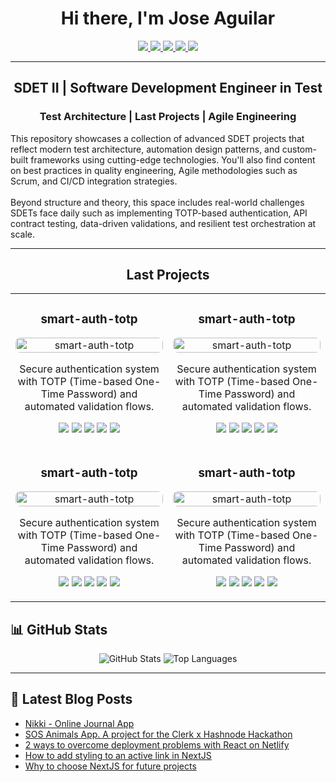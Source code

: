 <h1 align="center"> Hi there, I'm Jose Aguilar </h1>

<p align="center">
  <a href="https://www.linkedin.com/in/jose-aguilar-ba3458230/" target="_blank" rel="noopener noreferrer">
    <img src="https://img.shields.io/badge/LinkedIn-0A66C2?style=for-the-badge&logo=linkedin&logoColor=white" />
  </a>
 <a href="[https://stackoverflow.com/users/tuusuario](https://stackoverflow.com/questions)" target="_blank">
    <img src="https://img.shields.io/badge/StackOverflow-F58025?style=for-the-badge&logo=stackoverflow&logoColor=white" />
  </a>
  <a href="https://codepen.io/tuusuario" target="_blank">
    <img src="https://img.shields.io/badge/Codepen-000000?style=for-the-badge&logo=codepen&logoColor=white" />
  </a>
  <a href="mailto:tuemail@gmail.com" target="_blank">
    <img src="https://img.shields.io/badge/Gmail-EA4335?style=for-the-badge&logo=gmail&logoColor=white" />
  </a>
  <a href="https://facebook.com/tuusuario" target="_blank">
    <img src="https://img.shields.io/badge/Facebook-1877F2?style=for-the-badge&logo=facebook&logoColor=white" />
  </a>
</p>

---

<h2 align="center"> SDET II | Software Development Engineer in Test </h2>
<h3 align="center"> Test Architecture | Last Projects | Agile Engineering </h3>

<p align="start">
  This repository showcases a collection of advanced SDET projects that reflect modern test architecture, automation design patterns, and custom-built frameworks using cutting-edge technologies.
  You'll also find content on best practices in quality engineering, Agile methodologies such as Scrum, and CI/CD integration strategies.
  <br><br>
  Beyond structure and theory, this space includes real-world challenges SDETs face daily such as implementing TOTP-based authentication, API contract testing, data-driven validations, and resilient test orchestration at scale.
</p>

---

<h2 align='center'> Last Projects </h2> 

<table>
  <tr>
   <td align="center" width="50%">
  <h3> smart-auth-totp </h3>
  <img src="https://via.placeholder.com/600x300.png?text=TOTP+Auth" alt="smart-auth-totp" width="100%" style="border-radius: 8px;" />
  <p>Secure authentication system with TOTP (Time-based One-Time Password) and automated validation flows.</p>
  <p>
    <img src="https://img.shields.io/badge/TypeScript-3178C6?style=flat-square&logo=typescript&logoColor=white" />
    <img src="https://img.shields.io/badge/API-4CAF50?style=flat-square" />
    <img src="https://img.shields.io/badge/Auth-F44336?style=flat-square" />
    <img src="https://img.shields.io/badge/E2E-9C27B0?style=flat-square" />
    <img src="https://img.shields.io/badge/Playwright-45BA5A?style=flat-square&logo=playwright&logoColor=white" />
  </p>
</td>
   <td align="center" width="50%">
  <h3> smart-auth-totp </h3>
  <img src="https://via.placeholder.com/600x300.png?text=TOTP+Auth" alt="smart-auth-totp" width="100%" style="border-radius: 8px;" />
  <p>Secure authentication system with TOTP (Time-based One-Time Password) and automated validation flows.</p>
  <p>
    <img src="https://img.shields.io/badge/TypeScript-3178C6?style=flat-square&logo=typescript&logoColor=white" />
    <img src="https://img.shields.io/badge/API-4CAF50?style=flat-square" />
    <img src="https://img.shields.io/badge/Auth-F44336?style=flat-square" />
    <img src="https://img.shields.io/badge/E2E-9C27B0?style=flat-square" />
    <img src="https://img.shields.io/badge/Playwright-45BA5A?style=flat-square&logo=playwright&logoColor=white" />
  </p>
</td>
  </tr>
   <tr>
   <td align="center" width="50%">
  <h3> smart-auth-totp </h3>
  <img src="https://via.placeholder.com/600x300.png?text=TOTP+Auth" alt="smart-auth-totp" width="100%" style="border-radius: 8px;" />
  <p>Secure authentication system with TOTP (Time-based One-Time Password) and automated validation flows.</p>
  <p>
    <img src="https://img.shields.io/badge/TypeScript-3178C6?style=flat-square&logo=typescript&logoColor=white" />
    <img src="https://img.shields.io/badge/API-4CAF50?style=flat-square" />
    <img src="https://img.shields.io/badge/Auth-F44336?style=flat-square" />
    <img src="https://img.shields.io/badge/E2E-9C27B0?style=flat-square" />
    <img src="https://img.shields.io/badge/Playwright-45BA5A?style=flat-square&logo=playwright&logoColor=white" />
  </p>
</td>
   <td align="center" width="50%">
  <h3> smart-auth-totp </h3>
  <img src="https://via.placeholder.com/600x300.png?text=TOTP+Auth" alt="smart-auth-totp" width="100%" style="border-radius: 8px;" />
  <p>Secure authentication system with TOTP (Time-based One-Time Password) and automated validation flows.</p>
  <p>
    <img src="https://img.shields.io/badge/TypeScript-3178C6?style=flat-square&logo=typescript&logoColor=white" />
    <img src="https://img.shields.io/badge/API-4CAF50?style=flat-square" />
    <img src="https://img.shields.io/badge/Auth-F44336?style=flat-square" />
    <img src="https://img.shields.io/badge/E2E-9C27B0?style=flat-square" />
    <img src="https://img.shields.io/badge/Playwright-45BA5A?style=flat-square&logo=playwright&logoColor=white" />
  </p>
</td>
  </tr>
</table>


## 📊 GitHub Stats

<p align="center">
  <img src="https://github-readme-stats.vercel.app/api?username=jaguro&show_icons=true&theme=radical" alt="GitHub Stats" />
  <img src="https://github-readme-stats.vercel.app/api/top-langs/?username=jaguro&layout=compact&theme=radical" alt="Top Languages" />
</p>

---

## 📝 Latest Blog Posts
<!-- BLOG-POST-LIST:START -->
- [Nikki - Online Journal App](https://dev.to/tuusuario/nikki-online-journal-app)
- [SOS Animals App. A project for the Clerk x Hashnode Hackathon](https://dev.to/tuusuario/sos-animals-app)
- [2 ways to overcome deployment problems with React on Netlify](https://dev.to/tuusuario/deployment-problems-netlify)
- [How to add styling to an active link in NextJS](https://dev.to/tuusuario/nextjs-active-link-style)
- [Why to choose NextJS for future projects](https://dev.to/tuusuario/why-nextjs)
<!-- BLOG-POST-LIST:END -->

